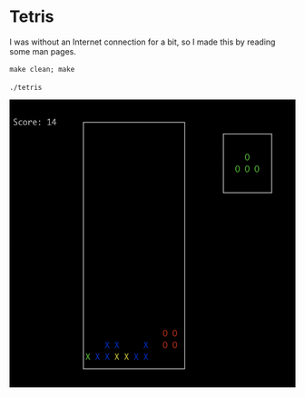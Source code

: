 # Tetris

I was without an Internet connection for a bit, so I made this by reading some man pages.

```Shell
make clean; make

./tetris
```

![tetris](img/tetris.png)
